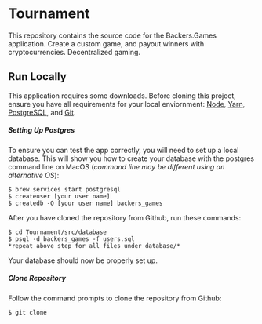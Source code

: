 # Tournament
This repository contains the source code for the Backers.Games application. Create a custom game, and payout winners with cryptocurrencies. Decentralized gaming.

## Run Locally
This application requires some downloads. Before cloning this project, ensure you have all requirements for your local enviornment: [Node](https://nodejs.org/en/download/), [Yarn](https://yarnpkg.com/lang/en/docs/install/), [PostgreSQL](https://www.postgresql.org/download/), and [Git](https://git-scm.com/downloads).

##### Setting Up Postgres
To ensure you can test the app correctly, you will need to set up a local database. This will show you how to create your database with the postgres command line on MacOS (*command line may be different using an alternative OS*):

```
$ brew services start postgresql
$ createuser [your user name]
$ createdb -O [your user name] backers_games
```
After you have cloned the repository from Github, run these commands:

```
$ cd Tournament/src/database
$ psql -d backers_games -f users.sql
*repeat above step for all files under database/*
```

Your database should now be properly set up.

##### Clone Repository

Follow the command prompts to clone the repository from Github:

```
$ git clone 
```
